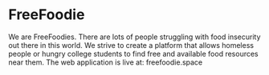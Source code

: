 # FreeFoodie
We are FreeFoodies.
There are lots of people struggling with food insecurity out there in this world. 
We strive to create a platform that allows homeless people or hungry college students to find free and available food resources near them. 
The web application is live at: freefoodie.space

